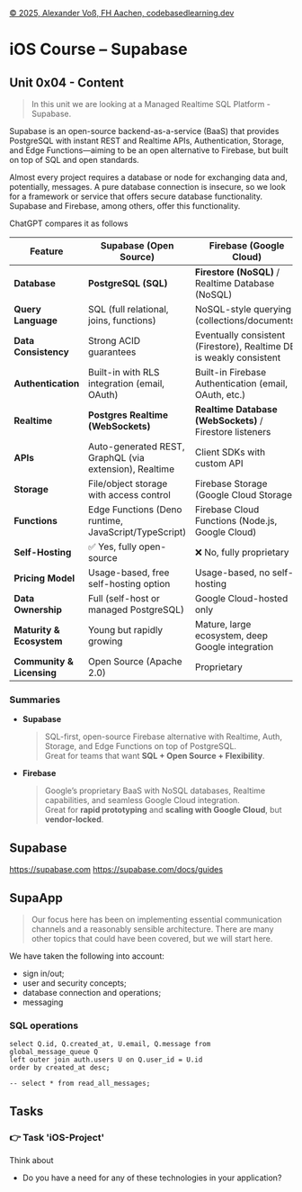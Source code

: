 [© 2025, Alexander Voß, FH Aachen, codebasedlearning.dev](mailto:info@codebasedlearning.dev)

# iOS Course – Supabase


## Unit 0x04 - Content

> In this unit we are looking at a Managed Realtime SQL Platform - Supabase.

Supabase is an open-source backend-as-a-service (BaaS) that provides PostgreSQL with instant REST and Realtime APIs, Authentication, Storage, and Edge Functions—aiming to be an open alternative to Firebase, but built on top of SQL and open standards.

Almost every project requires a database or node for exchanging data and, potentially, messages. A pure database connection is insecure, so we look for a framework or service that offers secure database functionality. Supabase and Firebase, among others, offer this functionality.

ChatGPT compares it as follows

| Feature                             | **Supabase** (Open Source)                     | **Firebase** (Google Cloud)                        |
|-------------------------------------|------------------------------------------------|---------------------------------------------------|
| **Database**                        | **PostgreSQL (SQL)**                           | **Firestore (NoSQL)** / Realtime Database (NoSQL) |
| **Query Language**                  | SQL (full relational, joins, functions)        | NoSQL-style querying (collections/documents)      |
| **Data Consistency**                | Strong ACID guarantees                        | Eventually consistent (Firestore), Realtime DB is weakly consistent |
| **Authentication**                  | Built-in with RLS integration (email, OAuth)   | Built-in Firebase Authentication (email, OAuth, etc.) |
| **Realtime**                        | **Postgres Realtime (WebSockets)**             | **Realtime Database (WebSockets)** / Firestore listeners |
| **APIs**                            | Auto-generated REST, GraphQL (via extension), Realtime | Client SDKs with custom API |
| **Storage**                         | File/object storage with access control       | Firebase Storage (Google Cloud Storage)          |
| **Functions**                       | Edge Functions (Deno runtime, JavaScript/TypeScript) | Firebase Cloud Functions (Node.js, Google Cloud)  |
| **Self-Hosting**                    | ✅ Yes, fully open-source                      | ❌ No, fully proprietary                          |
| **Pricing Model**                   | Usage-based, free self-hosting option          | Usage-based, no self-hosting                      |
| **Data Ownership**                  | Full (self-host or managed PostgreSQL)         | Google Cloud-hosted only                         |
| **Maturity & Ecosystem**            | Young but rapidly growing                     | Mature, large ecosystem, deep Google integration  |
| **Community & Licensing**           | Open Source (Apache 2.0)                       | Proprietary                                      |

### Summaries

- **Supabase**
  > SQL-first, open-source Firebase alternative with Realtime, Auth, Storage, and Edge Functions on top of PostgreSQL.  
  > Great for teams that want **SQL + Open Source + Flexibility**.

- **Firebase**
  > Google’s proprietary BaaS with NoSQL databases, Realtime capabilities, and seamless Google Cloud integration.  
  > Great for **rapid prototyping** and **scaling with Google Cloud**, but **vendor-locked**.
  

## Supabase

https://supabase.com
https://supabase.com/docs/guides


## SupaApp

> Our focus here has been on implementing essential communication channels and a reasonably sensible architecture. There are many other topics that could have been covered, but we will start here.

We have taken the following into account:
- sign in/out;
- user and security concepts;
- database connection and operations;
- messaging

### SQL operations

```
select Q.id, Q.created_at, U.email, Q.message from global_message_queue Q
left outer join auth.users U on Q.user_id = U.id
order by created_at desc;

-- select * from read_all_messages;

```

## Tasks


### 👉 Task 'iOS-Project'

Think about 
- Do you have a need for any of these technologies in your application?

